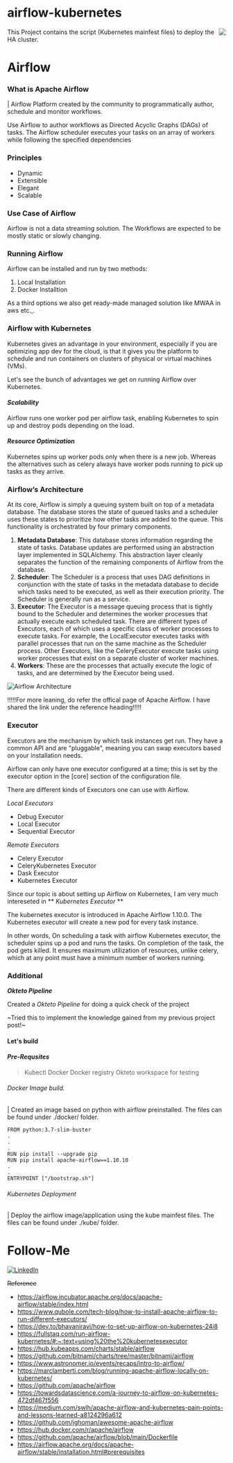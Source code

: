 # airflow-kubernetes
[<img src="./docs/images/airflow-logo.png" align="right">](https://airflow.apache.org/)
This Project contains the script (Kubernetes mainfest files) to deploy the HA cluster.

# **Airflow**

### **What is Apache Airflow**

| Airflow Platform created by the community to programmatically author, schedule and monitor workflows.

Use Airflow to author workflows as Directed Acyclic Graphs (DAGs) of tasks. The Airflow scheduler executes your tasks on an array of workers while following the specified dependencies

### **Principles**

* Dynamic
* Extensible
* Elegant
* Scalable

### **Use Case of Airflow**

Airflow is not a data streaming solution. The Workflows are expected to be mostly static or slowly changing.

### **Running Airflow**

Airflow can be installed and run by two methods:
1. Local Installation
2. Docker Installtion

As a third options we also get ready-made managed solution like MWAA in aws etc.,.

### **Airflow with Kubernetes**

Kubernetes gives an advantage in your environment, especially if you are optimizing app dev for the cloud, is that it gives you the platform to schedule and run containers on clusters of physical or virtual machines (VMs).

Let's see the bunch of advantages we get on running Airflow over Kubernetes.

#### _Scalability_

Airflow runs one worker pod per airflow task, enabling Kubernetes to spin up and destroy pods depending on the load.

#### _Resource Optimization_

Kubernetes spins up worker pods only when there is a new job. Whereas the alternatives such as celery always have worker pods running to pick up tasks as they arrive.

### __Airflow’s Architecture__

At its core, Airflow is simply a queuing system built on top of a metadata database. The database stores the state of queued tasks and a scheduler uses these states to prioritize how other tasks are added to the queue. This functionality is orchestrated by four primary components.

1. __Metadata Database__: This database stores information regarding the state of tasks. Database updates are performed using an abstraction layer implemented in SQLAlchemy. This abstraction layer cleanly separates the function of the remaining components of Airflow from the database.
2. __Scheduler__: The Scheduler is a process that uses DAG definitions in conjunction with the state of tasks in the metadata database to decide which tasks need to be executed, as well as their execution priority. The Scheduler is generally run as a service.
3. __Executor__: The Executor is a message queuing process that is tightly bound to the Scheduler and determines the worker processes that actually execute each scheduled task. There are different types of Executors, each of which uses a specific class of worker processes to execute tasks. For example, the LocalExecutor executes tasks with parallel processes that run on the same machine as the Scheduler process. Other Executors, like the CeleryExecutor execute tasks using worker processes that exist on a separate cluster of worker machines.
4. __Workers__: These are the processes that actually execute the logic of tasks, and are determined by the Executor being used.

![Airflow Architecture](./docs/images/Airflow-Arch.png)

\!!!!!For more leaning, do refer the offical page of Apache Airflow. I have shared the link under the reference heading\!!!!!

### Executor

Executors are the mechanism by which task instances get run. They have a common API and are "pluggable", meaning you can swap executors based on your installation needs.

Airflow can only have one executor configured at a time; this is set by the executor option in the [core] section of the configuration file.

There are different kinds of Executors one can use with Airflow.

_Local Executors_

* Debug Executor
* Local Executor
* Sequential Executor

_Remote Executors_

* Celery Executor
* CeleryKubernetes Executor
* Dask Executor
* Kubernetes Executor

Since our topic is about setting up Airflow on Kubernetes, I am very much intereseted in ** _Kubernetes Executor_ **

The kubernetes executor is introduced in Apache Airflow 1.10.0. The Kubernetes executor will create a new pod for every task instance.

In other words, On scheduling a task with airflow Kubernetes executor, the scheduler spins up a pod and runs the tasks. On completion of the task, the pod gets killed. It ensures maximum utilization of resources, unlike celery, which at any point must have a minimum number of workers running.



### Additional

**_Okteto Pipeline_** 

Created a _Okteto Pipeline_ for doing a quick check of the project

~Tried this to implement the knowledge gained from my previous project post!~

#### Let's build

#### *Pre-Requsites*

> Kubectl
> Docker
> Docker registry
> Okteto workspace for testing

###### Docker Image build.

| Created an image based on python with airflow preinstalled. The files can be found under ./docker/ folder.

```
FROM python:3.7-slim-buster
.
.
.
RUN pip install --upgrade pip
RUN pip install apache-airflow==1.10.10
.
.
ENTRYPOINT ["/bootstrap.sh"]
```

###### Kubernetes Deployment

| Deploy the airflow image/application using the kube mainfest files. The files can be found under ./kube/ folder.


# Follow-Me

[![LinkedIn](https://www.google.com/imgres?imgurl=https%3A%2F%2Fwww.fondsenwerving.nl%2Fl%2Flibrary%2Fdownload%2Furn%3Auuid%3Af739722d-f5d5-4627-9d58-84303afaf38b%2Fontwerp%2Bzonder%2Btitel%2B%25283%2529.png%3FscaleType%3D6%26width%3D1520%26height%3D940&imgrefurl=https%3A%2F%2Fwww.fondsenwerving.nl%2Fnieuws%2Fbericht%2F2020%2F02%2F20%2FFundraiser-Online-onderzoekt-hoe-goede-doelen-het-op-LinkedIn-doen&tbnid=Ojh7HM67GcOXXM&vet=12ahUKEwjl_PvJg_zwAhXENuwKHUFIC0QQMygAegUIARDRAQ..i&docid=9bbljc1E86ov1M&w=1520&h=940&q=linkedin&ved=2ahUKEwjl_PvJg_zwAhXENuwKHUFIC0QQMygAegUIARDRAQ)](https://www.linkedin.com/in/premkumarpalanichamy/)

~~Reference~~
- https://airflow.incubator.apache.org/docs/apache-airflow/stable/index.html
- https://www.qubole.com/tech-blog/how-to-install-apache-airflow-to-run-different-executors/
- https://dev.to/bhavaniravi/how-to-set-up-airflow-on-kubernetes-24i8
- https://fullstaq.com/run-airflow-kubernetes/#:~:text=using%20the%20kubernetesexecutor
- https://hub.kubeapps.com/charts/stable/airflow
- https://github.com/bitnami/charts/tree/master/bitnami/airflow
- https://www.astronomer.io/events/recaps/intro-to-airflow/
- https://marclamberti.com/blog/running-apache-airflow-locally-on-kubernetes/
- https://github.com/apache/airflow
- https://towardsdatascience.com/a-journey-to-airflow-on-kubernetes-472df467f556
- https://medium.com/swlh/apache-airflow-and-kubernetes-pain-points-and-lessons-learned-a8124296a612
- https://github.com/jghoman/awesome-apache-airflow
- https://hub.docker.com/r/apache/airflow
- https://github.com/apache/airflow/blob/main/Dockerfile
- https://airflow.apache.org/docs/apache-airflow/stable/installation.html#prerequisites